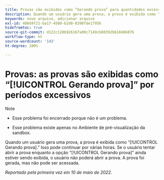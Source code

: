 ```yaml
---
title: Provas são exibidas como “Gerando prova” para quantidades excessivas de tempo
description: Quando um usuário gera uma prova, a prova é exibida como “Gerando prova.” Isso pode continuar por várias horas. Se o usuário tentar abrir a prova enquanto a opção “Gerando prova” ainda estiver sendo exibida, o usuário não poderá abrir a prova. A prova foi gerada, mas não pode ser acessada.
keywords: novo arquivo, adicionar arquivo
exl-id: 480d4f21-ba17-4580-b2d8-0390fde17956
hidefromtoc: true
source-git-commit: d122c128b926167a00c7149cb88392b618486876
workflow-type: ht
source-wordcount: '143'
ht-degree: 100%

---
```


# Provas: as provas são exibidas como “[!UICONTROL Gerando prova]” por períodos excessivos

>[!NOTE]
>
>* Esse problema foi encerrado porque não é um problema.
>
>* Esse problema existe apenas no Ambiente de pré-visualização da sandbox.


Quando um usuário gera uma prova, a prova é exibida como “[!UICONTROL Gerando prova].” Isso pode continuar por várias horas. Se o usuário tentar abrir a prova enquanto a opção “[!UICONTROL Gerando prova]” ainda estiver sendo exibida, o usuário não poderá abrir a prova. A prova foi gerada, mas não pode ser acessada.

*Reportado pela primeira vez em 10 de maio de 2022.*
